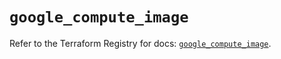 # `google_compute_image`

Refer to the Terraform Registry for docs: [`google_compute_image`](https://registry.terraform.io/providers/hashicorp/google-beta/5.37.0/docs/resources/google_compute_image).
